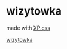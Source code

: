 # wizytowka
made with [XP.css](https://github.com/botoxparty/XP.css)

[wizytowka](https://krzysztofmarciniak.github.io/wizytowka/)
